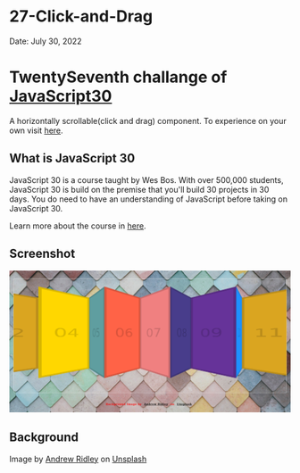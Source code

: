 # 27-Click-and-Drag

Date: July 30, 2022

# TwentySeventh challange of [JavaScript30](https://javascript30.com/)

A horizontally scrollable(click and drag) component. To experience on your own visit [here](https://Rohit-Saini7.github.io/27-Click-and-Drag/).

## What is JavaScript 30

JavaScript 30 is a course taught by Wes Bos. With over 500,000 students, JavaScript 30 is build on the premise that you'll build 30 projects in 30 days. You do need to have an understanding of JavaScript before taking on JavaScript 30.

Learn more about the course in [here](https://javascript30.com/).

## Screenshot

![Screendhot](./assets/screenshot.png)

## Background

Image by [Andrew Ridley](https://unsplash.com/@aridley88) on [Unsplash](https://unsplash.com/s/photos/coloured-glass-wallpaper)
